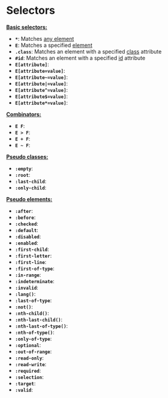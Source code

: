 # Selectors

**[Basic selectors:](basic-selectors.md)**
* **`*`**: Matches [any element](examples/any.md)
* **`E`**: Matches a specified [element](examples/element.md)
* **`.class`**: Matches an element with a specified [class](examples/class.md) attribute
* **`#id`**: Matches an element with a specified [id](examples/id.md) attribute
* **`E[attribute]`**: 
* **`E[attribute=value]`**: 
* **`E[attribute~=value]`**: 
* **`E[attribute|=value]`**: 
* **`E[attribute^=value]`**: 
* **`E[attribute$=value]`**: 
* **`E[attribute*=value]`**: 

**[Combinators:](combinators.md)**
* **`E F`**: 
* **`E > F`**: 
* **`E + F`**: 
* **`E ~ F`**: 

**[Pseudo classes:](pseudo-classes.md)**
* **`:empty`**:  
* **`:root`**: 
* **`:last-child`**: 
* **`:only-child`**: 

**[Pseudo elements:](pseudo-elements.md)**
* **`:after`**: 
* **`:before`**: 
* **`:checked`**: 
* **`:default`**: 
* **`:disabled`**: 
* **`:enabled`**: 
* **`:first-child`**: 
* **`:first-letter`**: 
* **`:first-line`**: 
* **`:first-of-type`**: 
* **`:in-range`**: 
* **`:indeterminate`**: 
* **`:invalid`**: 
* **`:lang()`**: 
* **`:last-of-type`**: 
* **`:not()`**: 
* **`:nth-child()`**: 
* **`:nth-last-child()`**: 
* **`:nth-last-of-type()`**: 
* **`:nth-of-type()`**: 
* **`:only-of-type`**: 
* **`:optional`**: 
* **`:out-of-range`**: 
* **`:read-only`**: 
* **`:read-write`**: 
* **`:required`**: 
* **`:selection`**: 
* **`:target`**: 
* **`:valid`**: 
